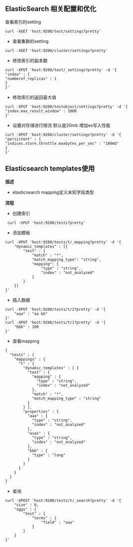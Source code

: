 ## ElasticSearch 相关配置和优化
 查看索引的setting  
```
curl -XGET 'host:9200/test/settings?pretty'
```
- 查看集群的setting  
```
curl -XGET 'host:9200/cluster/settings?pretty'
```
- 修改索引的副本数  
```
curl -XPUT 'host:9200/test/_settings?pretty' -d '{
"index" : {
"numberof_replicas" : 1
}
}'
```
- 修改索引的返回最大值  
```
curl -XPUT 'host:9200/testobject/settings?pretty' -d '{
"index.max_result_window" : 1000
}'
```
- 设置对存储进行限流 默认是20mb 增加es写入性能  
```
curl -XPUT 'host:9200/cluster/settings?pretty' -d '{
"persistent" : {
"indices.store.throttle.maxbytes_per_sec" : "100mb"
}
}'
```

## Elasticsearch templates使用  
**描述**  
- elasticsearch mapping定义未知字段类型  
  
**流程**  
- 创建索引  
```
 curl -XPUT 'host:9200/tests?pretty'
```
- 添加模板  
```
curl -XPUT 'host:9200/tests/t/_mapping?pretty' -d '{
	"dynamic_templates" : [{
		"test" : {
			"match" : "*",
			"match_mapping_type": "string",
			"mapping": {
				"type" : "string",
				"index" : "not_analyzed"
			}
		}
	}]
}'
```
- 插入数据  
```
curl -XPUT 'host:9200/tests/t/2?pretty' -d '{
	"aaa" : "aa bb"
}'
curl -XPUT 'host:9200/tests/t/1?pretty' -d '{
	"bbb" : 100
}'
```

- 查看mapping  
```
{
  "tests" : {
    "mappings" : {  
      "t" : {
        "dynamic_templates" : [ {
          "test" : {
            "mapping" : {
              "type" : "string",
              "index" : "not_analyzed"
            },
            "match" : "*",
            "match_mapping_type" : "string"
          }
        } ],
        "properties" : {
          "aaa" : {
            "type" : "string",
            "index" : "not_analyzed"
          },
          "asas" : {
            "type" : "string",
            "index" : "not_analyzed"
          },
          "bbb" : {
            "type" : "long"
          }
        }
      }
    }
  }
}
```
- 查询  
```
curl -XPOST 'host:9200/tests/t/_search?pretty' -d '{
	"size" : 0,
	"aggs" : {
		"test" : {
			"terms" : {
				"field" : "aaa"
			}
		}
	}
}'
```
